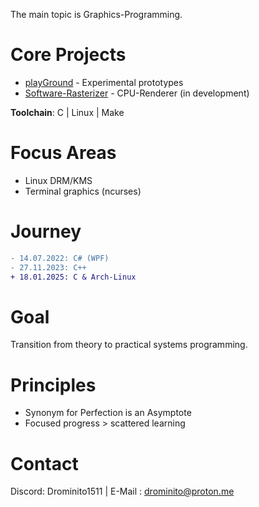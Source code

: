 The main topic is Graphics-Programming.

# Core Projects
- [playGround](https://github.com/Drominito/playGround) - Experimental prototypes
- [Software-Rasterizer](https://github.com/Drominito/Drominito) - CPU-Renderer (in development)

**Toolchain**: C | Linux | Make

# Focus Areas
- Linux DRM/KMS
- Terminal graphics (ncurses)

# Journey
```diff
- 14.07.2022: C# (WPF)
- 27.11.2023: C++ 
+ 18.01.2025: C & Arch-Linux
```

# Goal
Transition from theory to practical systems programming.

# Principles
- Synonym for Perfection is an Asymptote
- Focused progress > scattered learning

# Contact
Discord: Drominito1511 |
E-Mail : drominito@proton.me
